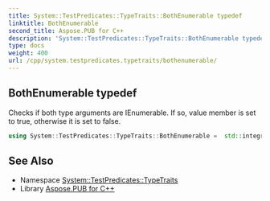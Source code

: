 ```yaml
---
title: System::TestPredicates::TypeTraits::BothEnumerable typedef
linktitle: BothEnumerable
second_title: Aspose.PUB for C++
description: 'System::TestPredicates::TypeTraits::BothEnumerable typedef. Checks if both type arguments are IEnumerable. If so, value member is set to true, otherwise it is set to false in C++.'
type: docs
weight: 400
url: /cpp/system.testpredicates.typetraits/bothenumerable/
---
```

## BothEnumerable typedef


Checks if both type arguments are IEnumerable. If so, value member is set to true, otherwise it is set to false.

```cpp
using System::TestPredicates::TypeTraits::BothEnumerable =  std::integral_constant<bool, IsEnumerable<T1>::value && IsEnumerable<T2>::value>
```


## See Also

* Namespace [System::TestPredicates::TypeTraits](../)
* Library [Aspose.PUB for C++](../../)
